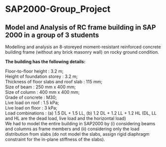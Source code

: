 # SAP2000-Group_Project
Model and Analysis of RC frame building in SAP 2000 in a group of 3 students
---
Modelling and analysis an 8-storeyed moment-resistant reinforced concrete building frame (without any brick masonry wall) on rocky ground condition.

**The building has the following details:**

Floor-to-floor height : 3.2 m; <br />
Height of foundation storey : 3.2 m; <br />
Thickness of floor slabs and roof slab : 115 mm; <br />
Size of beam : 250 mm x 400 mm; <br />
Size of column : 400 mm x 400 mm; <br />
Grade of concrete : M30; <br />
Live load on roof : 1.5 kPa; <br />
Live load on floor : 3 kPa; <br />
Load combinations : (a) 1.5 DL + 1.5 LL, (b) 1.2 DL + 1.2 LL + 1.2 HL (DL, LL and HL are the dead load, live load and the horizontal load) <br />
We had to model the entire building in SAP2000 by 
(i) considering beams and columns as frame members and 
(ii) considering only the load distribution from slabs (do not model the slabs, assign rigid diaphragm constraint for the in-plane stiffness of the slabs).
